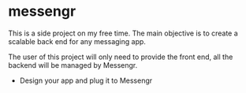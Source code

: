# messengr

This is a side project on my free time.
The main objective is to create a scalable back end for any messaging app.

The user of this project will only need to provide the front end, all the backend will be managed by Messengr.
* Design your app and plug it to Messengr
 
